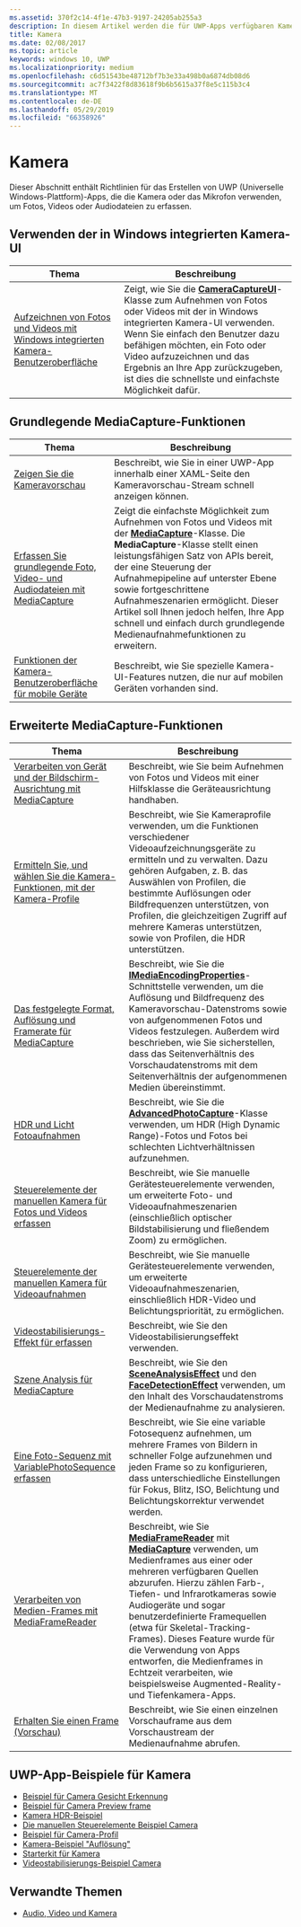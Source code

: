 ```yaml
---
ms.assetid: 370f2c14-4f1e-47b3-9197-24205ab255a3
description: In diesem Artikel werden die für UWP-Apps verfügbaren Kamera-Features aufgeführt, sowie die Links zu den Anleitungen für ihre Verwendung.
title: Kamera
ms.date: 02/08/2017
ms.topic: article
keywords: windows 10, UWP
ms.localizationpriority: medium
ms.openlocfilehash: c6d51543be48712bf7b3e33a498b0a6874db08d6
ms.sourcegitcommit: ac7f3422f8d83618f9b6b5615a37f8e5c115b3c4
ms.translationtype: MT
ms.contentlocale: de-DE
ms.lasthandoff: 05/29/2019
ms.locfileid: "66358926"
---
```

# <a name="camera"></a>Kamera

Dieser Abschnitt enthält Richtlinien für das Erstellen von UWP (Universelle Windows-Plattform)-Apps, die die Kamera oder das Mikrofon verwenden, um Fotos, Videos oder Audiodateien zu erfassen.

## <a name="use-the-windows-built-in-camera-ui"></a>Verwenden der in Windows integrierten Kamera-UI

| Thema | Beschreibung |
|---------------------------------------------------------------------------------------------------|------------------------------------------------------------------------------------------------------------------------------------------------------------------------------------------------------------------------------------------------------------------------------------------------|
| [Aufzeichnen von Fotos und Videos mit Windows integrierten Kamera-Benutzeroberfläche](capture-photos-and-video-with-cameracaptureui.md) | Zeigt, wie Sie die [**CameraCaptureUI**](https://docs.microsoft.com/uwp/api/Windows.Media.Capture.CameraCaptureUI)-Klasse zum Aufnehmen von Fotos oder Videos mit der in Windows integrierten Kamera-UI verwenden. Wenn Sie einfach den Benutzer dazu befähigen möchten, ein Foto oder Video aufzuzeichnen und das Ergebnis an Ihre App zurückzugeben, ist dies die schnellste und einfachste Möglichkeit dafür.  |

## <a name="basic-mediacapture-tasks"></a>Grundlegende MediaCapture-Funktionen

| Thema | Beschreibung |
|---------------------------------------------------------------------------------------------------|------------------------------------------------------------------------------------------------------------------------------------------------------------------------------------------------------------------------------------------------------------------------------------------------|
| [Zeigen Sie die Kameravorschau](simple-camera-preview-access.md) | Beschreibt, wie Sie in einer UWP-App innerhalb einer XAML-Seite den Kameravorschau-Stream schnell anzeigen können. |
| [Erfassen Sie grundlegende Foto, Video- und Audiodateien mit MediaCapture](basic-photo-video-and-audio-capture-with-MediaCapture.md) | Zeigt die einfachste Möglichkeit zum Aufnehmen von Fotos und Videos mit der [**MediaCapture**](https://docs.microsoft.com/uwp/api/Windows.Media.Capture.MediaCapture)-Klasse. Die **MediaCapture**-Klasse stellt einen leistungsfähigen Satz von APIs bereit, der eine Steuerung der Aufnahmepipeline auf unterster Ebene sowie fortgeschrittene Aufnahmeszenarien ermöglicht. Dieser Artikel soll Ihnen jedoch helfen, Ihre App schnell und einfach durch grundlegende Medienaufnahmefunktionen zu erweitern. |
| [Funktionen der Kamera-Benutzeroberfläche für mobile Geräte](camera-ui-features-for-mobile-devices.md) | Beschreibt, wie Sie spezielle Kamera-UI-Features nutzen, die nur auf mobilen Geräten vorhanden sind.  |
                                                                                                               
## <a name="advanced-mediacapture-tasks"></a>Erweiterte MediaCapture-Funktionen   
                                                                                                               
| Thema                                                                                             | Beschreibung                                                                                                                                                                                                                                                                                    |
|---------------------------------------------------------------------------------------------------|------------------------------------------------------------------------------------------------------------------------------------------------------------------------------------------------------------------------------------------------------------------------------------------------|
| [Verarbeiten von Gerät und der Bildschirm-Ausrichtung mit MediaCapture](handle-device-orientation-with-mediacapture.md) | Beschreibt, wie Sie beim Aufnehmen von Fotos und Videos mit einer Hilfsklasse die Geräteausrichtung handhaben. | 
| [Ermitteln Sie, und wählen Sie die Kamera-Funktionen, mit der Kamera-Profile](camera-profiles.md) | Beschreibt, wie Sie Kameraprofile verwenden, um die Funktionen verschiedener Videoaufzeichnungsgeräte zu ermitteln und zu verwalten. Dazu gehören Aufgaben, z. B. das Auswählen von Profilen, die bestimmte Auflösungen oder Bildfrequenzen unterstützen, von Profilen, die gleichzeitigen Zugriff auf mehrere Kameras unterstützen, sowie von Profilen, die HDR unterstützen. |
| [Das festgelegte Format, Auflösung und Framerate für MediaCapture](set-media-encoding-properties.md) | Beschreibt, wie Sie die [**IMediaEncodingProperties**](https://docs.microsoft.com/uwp/api/Windows.Media.MediaProperties.IMediaEncodingProperties)-Schnittstelle verwenden, um die Auflösung und Bildfrequenz des Kameravorschau-Datenstroms sowie von aufgenommenen Fotos und Videos festzulegen. Außerdem wird beschrieben, wie Sie sicherstellen, dass das Seitenverhältnis des Vorschaudatenstroms mit dem Seitenverhältnis der aufgenommenen Medien übereinstimmt. |
| [HDR und Licht Fotoaufnahmen](high-dynamic-range-hdr-photo-capture.md) | Beschreibt, wie Sie die [**AdvancedPhotoCapture**](https://docs.microsoft.com/uwp/api/Windows.Media.Capture.AdvancedPhotoCapture)-Klasse verwenden, um HDR (High Dynamic Range)-Fotos und Fotos bei schlechten Lichtverhältnissen aufzunehmen. |
| [Steuerelemente der manuellen Kamera für Fotos und Videos erfassen](capture-device-controls-for-photo-and-video-capture.md) | Beschreibt, wie Sie manuelle Gerätesteuerelemente verwenden, um erweiterte Foto- und Videoaufnahmeszenarien (einschließlich optischer Bildstabilisierung und fließendem Zoom) zu ermöglichen. |
| [Steuerelemente der manuellen Kamera für Videoaufnahmen](capture-device-controls-for-video-capture.md) | Beschreibt, wie Sie manuelle Gerätesteuerelemente verwenden, um erweiterte Videoaufnahmeszenarien, einschließlich HDR-Video und Belichtungspriorität, zu ermöglichen.  |
| [Videostabilisierungs-Effekt für erfassen](effects-for-video-capture.md) | Beschreibt, wie Sie den Videostabilisierungseffekt verwenden.  |
| [Szene Analysis für MediaCapture](scene-analysis-for-media-capture.md) | Beschreibt, wie Sie den [**SceneAnalysisEffect**](https://docs.microsoft.com/uwp/api/Windows.Media.Core.SceneAnalysisEffect) und den [**FaceDetectionEffect**](https://docs.microsoft.com/uwp/api/Windows.Media.Core.FaceDetectionEffect) verwenden, um den Inhalt des Vorschaudatenstroms der Medienaufnahme zu analysieren.  |
| [Eine Foto-Sequenz mit VariablePhotoSequence erfassen](variable-photo-sequence.md) | Beschreibt, wie Sie eine variable Fotosequenz aufnehmen, um mehrere Frames von Bildern in schneller Folge aufzunehmen und jeden Frame so zu konfigurieren, dass unterschiedliche Einstellungen für Fokus, Blitz, ISO, Belichtung und Belichtungskorrektur verwendet werden.  |
| [Verarbeiten von Medien-Frames mit MediaFrameReader](process-media-frames-with-mediaframereader.md) | Beschreibt, wie Sie [**MediaFrameReader**](https://docs.microsoft.com/uwp/api/Windows.Media.Capture.Frames.MediaFrameReader) mit [**MediaCapture**](https://docs.microsoft.com/uwp/api/Windows.Media.Capture.MediaCapture) verwenden, um Medienframes aus einer oder mehreren verfügbaren Quellen abzurufen. Hierzu zählen Farb-, Tiefen- und Infrarotkameras sowie Audiogeräte und sogar benutzerdefinierte Framequellen (etwa für Skeletal-Tracking-Frames). Dieses Feature wurde für die Verwendung von Apps entworfen, die Medienframes in Echtzeit verarbeiten, wie beispielsweise Augmented-Reality- und Tiefenkamera-Apps.  |
| [Erhalten Sie einen Frame (Vorschau)](get-a-preview-frame.md) | Beschreibt, wie Sie einen einzelnen Vorschauframe aus dem Vorschaustream der Medienaufnahme abrufen.  |                                                                                                   


## <a name="uwp-app-samples-for-camera"></a>UWP-App-Beispiele für Kamera

* [Beispiel für Camera Gesicht Erkennung](https://go.microsoft.com/fwlink/p/?LinkID=619486&clcid=0x409)
* [Beispiel für Camera Preview frame](https://go.microsoft.com/fwlink/p/?LinkID=620516&clcid=0x409)
* [Kamera HDR-Beispiel](https://go.microsoft.com/fwlink/p/?LinkID=620517&clcid=0x409)
* [Die manuellen Steuerelemente Beispiel Camera](https://go.microsoft.com/fwlink/p/?LinkID=627611&clcid=0x409)
* [Beispiel für Camera-Profil](https://go.microsoft.com/fwlink/p/?LinkID=620518&clcid=0x409)
* [Kamera-Beispiel "Auflösung"](https://go.microsoft.com/fwlink/p/?LinkID=624252&clcid=0x409)
* [Starterkit für Kamera](https://go.microsoft.com/fwlink/p/?LinkID=619479&clcid=0x409)
* [Videostabilisierungs-Beispiel Camera](https://go.microsoft.com/fwlink/p/?LinkID=620519&clcid=0x409)

## <a name="related-topics"></a>Verwandte Themen

* [Audio, Video und Kamera](index.md)
 

 




